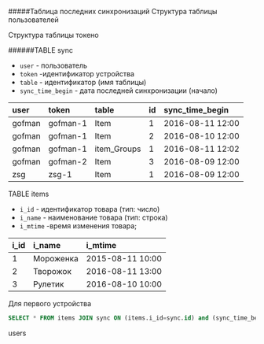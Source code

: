 
#####Таблица последних синхронизаций
Структура таблицы пользователей

Структура таблицы токено

######TABLE sync

- `user` - пользователь
- `token` -идентификатор устройства
- `table` - идентификатор (имя таблицы)
- `sync_time_begin` - дата последней синхронизации (начало)

| user    | token    | table          | id      | sync_time_begin |
| :------ | :------- | :------        | :------ | :-------------- |
| gofman  | gofman-1 | Item           | 1       | 2016-08-11 12:00|
| gofman  | gofman-1 | Item           | 2       | 2016-08-10 12:00|
| gofman  | gofman-1 | item_Groups    | 1       | 2016-08-11 12:02|
| gofman  | gofman-2 | Item           | 3       | 2016-08-09 12:00|
| zsg     | zsg-1    | Item           | 1       | 2016-08-09 12:00|

TABLE items
- `i_id` - идентификатор товара (тип: число)
- `i_name` - наименование товара (тип: строка)
- `i_mtime` -время изменения товара;

| i_id    | i_name         |i_mtime          |
| :------ | :------------- |:--------------- |
| 1       | Мороженка      |2015-08-11 10:00 |
| 2       | Творожок       |2016-08-11 13:00 |
| 3       | Рулетик        |2016-08-10 10:00 |

Для первого устройства
```SQL
SELECT * FROM items JOIN sync ON (items.i_id=sync.id) and (sync_time_begin < i_mtime) WHERE token='gofman-1' and table= 'Item';
```
users
